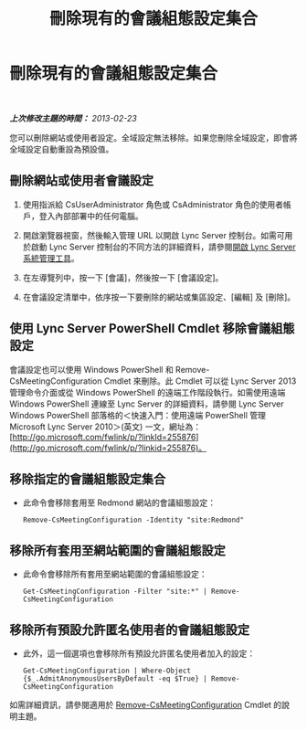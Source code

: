 ﻿---
title: 刪除現有的會議組態設定集合
TOCTitle: 刪除現有的會議組態設定集合
ms:assetid: 92ff8a91-05c5-4047-a533-5dff12f22299
ms:mtpsurl: https://technet.microsoft.com/zh-tw/library/JJ688136(v=OCS.15)
ms:contentKeyID: 49890210
ms.date: 08/10/2015
mtps_version: v=OCS.15
ms.translationtype: HT
---

# 刪除現有的會議組態設定集合

 

_**上次修改主題的時間：** 2013-02-23_

您可以刪除網站或使用者設定。全域設定無法移除。如果您刪除全域設定，即會將全域設定自動重設為預設值。

## 刪除網站或使用者會議設定

1.  使用指派給 CsUserAdministrator 角色或 CsAdministrator 角色的使用者帳戶，登入內部部署中的任何電腦。

2.  開啟瀏覽器視窗，然後輸入管理 URL 以開啟 Lync Server 控制台。如需可用於啟動 Lync Server 控制台的不同方法的詳細資料，請參閱[開啟 Lync Server 系統管理工具](lync-server-2013-open-lync-server-administrative-tools.md)。

3.  在左導覽列中，按一下 \[會議\]，然後按一下 \[會議設定\]。

4.  在會議設定清單中，依序按一下要刪除的網站或集區設定、\[編輯\] 及 \[刪除\]。

## 使用 Lync Server PowerShell Cmdlet 移除會議組態設定

會議設定也可以使用 Windows PowerShell 和 Remove-CsMeetingConfiguration Cmdlet 來刪除。此 Cmdlet 可以從 Lync Server 2013 管理命令介面或從 Windows PowerShell 的遠端工作階段執行。如需使用遠端 Windows PowerShell 連線至 Lync Server 的詳細資料，請參閱 Lync Server Windows PowerShell 部落格的＜快速入門：使用遠端 PowerShell 管理 Microsoft Lync Server 2010＞(英文) 一文，網址為：[http://go.microsoft.com/fwlink/p/?linkId=255876](http://go.microsoft.com/fwlink/p/?linkid=255876)。

## 移除指定的會議組態設定集合

  - 此命令會移除套用至 Redmond 網站的會議組態設定：
    
        Remove-CsMeetingConfiguration -Identity "site:Redmond"

## 移除所有套用至網站範圍的會議組態設定

  - 此命令會移除所有套用至網站範圍的會議組態設定：
    
        Get-CsMeetingConfiguration -Filter "site:*" | Remove-CsMeetingConfiguration

## 移除所有預設允許匿名使用者的會議組態設定

  - 此外，這一個選項也會移除所有預設允許匿名使用者加入的設定：
    
        Get-CsMeetingConfiguration | Where-Object {$_.AdmitAnonymousUsersByDefault -eq $True} | Remove-CsMeetingConfiguration

如需詳細資訊，請參閱適用於 [Remove-CsMeetingConfiguration](ttps://docs.microsoft.com/en-us/powershell/module/skype/Remove-CsMeetingConfiguration) Cmdlet 的說明主題。

